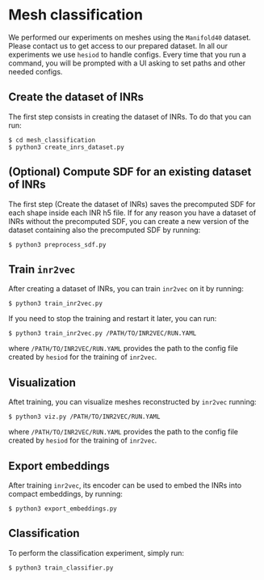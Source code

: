 # Mesh classification

We performed our experiments on meshes using the `Manifold40` dataset.
Please contact us to get access to our prepared dataset. 
In all our experiments we use `hesiod` to handle configs. 
Every time that you run a command, you will be prompted with a UI asking to set paths and other
needed configs.

## Create the dataset of INRs
The first step consists in creating the dataset of INRs. To do that you can run:
```
$ cd mesh_classification 
$ python3 create_inrs_dataset.py
```

## (Optional) Compute SDF for an existing dataset of INRs
The first step (Create the dataset of INRs) saves the precomputed SDF for each shape
inside each INR h5 file. If for any reason you have a dataset of INRs without the precomputed
SDF, you can create a new version of the dataset containing also the precomputed SDF
by running:
```
$ python3 preprocess_sdf.py
```

## Train `inr2vec`
After creating a dataset of INRs, you can train `inr2vec` on it by running:
```
$ python3 train_inr2vec.py
```
If you need to stop the training and restart it later, you can run:
```
$ python3 train_inr2vec.py /PATH/TO/INR2VEC/RUN.YAML
```
where `/PATH/TO/INR2VEC/RUN.YAML` provides the path to the config file created by `hesiod` for the
training of `inr2vec`.

## Visualization
Aftet training, you can visualize meshes reconstructed by `inr2vec` running:
```
$ python3 viz.py /PATH/TO/INR2VEC/RUN.YAML
```
where `/PATH/TO/INR2VEC/RUN.YAML` provides the path to the config file created by `hesiod` for the
training of `inr2vec`.

## Export embeddings
After training `inr2vec`, its encoder can be used to embed the INRs into compact embeddings, by
running:
```
$ python3 export_embeddings.py
```

## Classification
To perform the classification experiment, simply run:
```
$ python3 train_classifier.py
```
